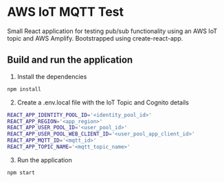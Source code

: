 # AWS IoT MQTT Test

Small React application for testing pub/sub functionality using an AWS IoT topic and AWS Amplify.  Bootstrapped using create-react-app.

## Build and run the application

1. Install the dependencies
```bash
npm install
```
2. Create a .env.local file with the IoT Topic and Cognito details
```bash
REACT_APP_IDENTITY_POOL_ID='<identity_pool_id>'
REACT_APP_REGION='<app_region>'
REACT_APP_USER_POOL_ID='<user_pool_id>'
REACT_APP_USER_POOL_WEB_CLIENT_ID='<user_pool_app_client_id>'
REACT_APP_MQTT_ID='<mqtt_id>'
REACT_APP_TOPIC_NAME='<mqtt_topic_name>'
```
3. Run the application
```bash
npm start
```
